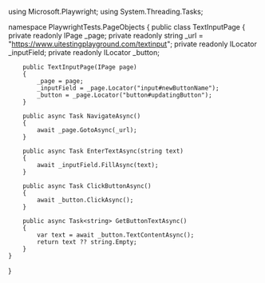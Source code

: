 using Microsoft.Playwright;
using System.Threading.Tasks;

namespace PlaywrightTests.PageObjects
{
    public class TextInputPage
    {
        private readonly IPage _page;
        private readonly string _url = "https://www.uitestingplayground.com/textinput";
        private readonly ILocator _inputField;
        private readonly ILocator _button;

        public TextInputPage(IPage page)
        {
            _page = page;
            _inputField = _page.Locator("input#newButtonName");
            _button = _page.Locator("button#updatingButton");
        }

        public async Task NavigateAsync()
        {
            await _page.GotoAsync(_url);
        }

        public async Task EnterTextAsync(string text)
        {
            await _inputField.FillAsync(text);
        }

        public async Task ClickButtonAsync()
        {
            await _button.ClickAsync();
        }

        public async Task<string> GetButtonTextAsync()
        {
            var text = await _button.TextContentAsync();
            return text ?? string.Empty;
        }
    }
}